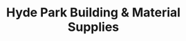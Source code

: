 ---
title: "Hyde Park Building & Material Supplies"
url: /chicago/hyde-park-building-und-material-supplies/
shop: Eisenwaren
---